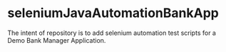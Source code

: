 # seleniumJavaAutomationBankApp
The intent of repository is to add selenium automation test scripts for a Demo Bank Manager Application.
